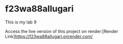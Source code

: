 # f23wa88allugari
This is my lab 9

Access the live version of this project on render:[Render Link]https://f23wa88allugari.onrender.com/
